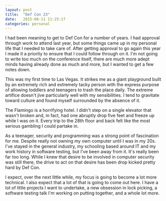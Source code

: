 ```yaml
---
layout: post
title:  "Def Con 23"
date:   2015-08-11 11:25:17
categories: personal
---
```


I had been meaning to get to Def Con for a number of years. I had approval through work to attend last year, but some things came up in my personal life that I needed to take care of. After getting approval to go again this year I made it a priority to ensure that I could follow through on it. I'm not going to write too much on the conference itself, there are much more adept minds having already done as much and more, but I wanted to get a few notes down.

This was my first time to Las Vegas. It strikes me as a giant playground built by an extremely rich and extremely tacky person with the express purpose of allowing toddlers and teenagers to trash the place daily. The extreme artifice doesn't jive particularly well with my sensibilities. I tend to gravitate toward culture and found myself surrounded by the absence of it.

The Flamingo is a horrifying hotel. I didn't step on a single elevator that wasn't broken and, in fact, had one abruptly drop five feet and freeze up while I was on it. Every trip to the 28th floor and back felt like the most serious gambling I could partake in. 

As a teenager, security and programming was a strong point of fascination for me. Despite really not owning my own computer until I was in my 20s. I've stayed in the general industry, my schooling based around IT and my work history in software testing, but I've been away from it. It's really been far too long. While I knew that desire to be involved in computer security was still there, the drive to act on that desire has been drop kicked pretty hard by Def Con. 

I expect, over the next little while, my focus is going to become a lot more technical. I also expect that a lot of that is going to come out here. I have a lot of little projects I want to undertake, a new obsession in lock picking, a software testing talk I'm working on putting together, and a whole lot more.
